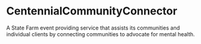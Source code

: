 # CentennialCommunityConnector
A State Farm event providing service that assists its communities and individual clients by connecting communities to advocate for mental health.

